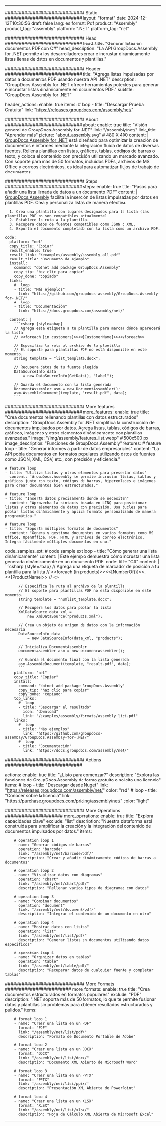 



---
############################# Static ############################
layout: "format"
date:  2024-12-13T10:30:56
draft: false
lang: es
format: Pdf
product: "Assembly"
product_tag: "assembly"
platform: ".NET"
platform_tag: "net"

############################# Head ############################
head_title: "Generar listas en documentos PDF con C#"
head_description: "La API GroupDocs.Assembly for .NET permite a los desarrolladores crear e incrustar dinámicamente listas llenas de datos en documentos y plantillas."

############################# Header ############################
title: "Agrega listas impulsadas por datos a documentos PDF usando nuestra API .NET" 
description: "GroupDocs.Assembly for .NET ofrece herramientas potentes para generar e incrustar listas dinámicamente en documentos PDF."
subtitle: "GroupDocs.Assembly for .NET" 

header_actions:
  enable: true
  items:
    #  loop
    - title: "Descargar Prueba Gratuita"
      link: "https://releases.groupdocs.com/assembly/net/"
      
############################# About ############################
about:
    enable: true
    title: "Visión general de GroupDocs.Assembly for .NET"
    link: "/assembly/net/"
    link_title: "Aprender más"
    picture: "about_assembly.svg" # 480 X 400
    content: |
       [GroupDocs.Assembly for .NET](/assembly/net/) está diseñado para optimizar la creación de documentos e informes mediante la integración fluida de datos de diversas fuentes. Rellena plantillas con listas, gráficos, tablas, códigos de barras o texto, y coloca el contenido con precisión utilizando un marcado avanzado. Con soporte para más de 50 formatos, incluidos PDFs, archivos de MS Office y correos electrónicos, es ideal para automatizar flujos de trabajo de documentos.

############################# Steps ############################
steps:
    enable: true
    title: "Pasos para añadir una lista llenada de datos a un documento PDF"
    content: |
      [GroupDocs.Assembly](/assembly/net/) facilita la inserción de listas impulsadas por datos en plantillas PDF. Crea y personaliza listas de manera efectiva.
      
      1. Crea una plantilla con lugares designados para la lista (las plantillas PDF no son compatibles actualmente).
      2. Establece la ruta a la plantilla.
      3. Recupera datos de fuentes compatibles como JSON o XML.
      4. Exporta el documento completado con la lista como un archivo PDF.
   
    code:
      platform: "net"
      copy_title: "Copiar"
      result_enable: true
      result_link: "/examples/assembly/assembly_all.pdf"
      result_title: "Documento de ejemplo"
      install:
        command: "dotnet add package GroupDocs.Assembly"
        copy_tip: "haz clic para copiar"
        copy_done: "copiado"
      links:
        #  loop
        - title: "Más ejemplos"
          link: "https://github.com/groupdocs-assembly/GroupDocs.Assembly-for-.NET/"
        #  loop
        - title: "Documentación"
          link: "https://docs.groupdocs.com/assembly/net/"
          
      content: |
        ```csharp {style=abap}
        // Agrega esta etiqueta a tu plantilla para marcar dónde aparecerá la lista
        // <<foreach [in customers]>><<[CustomerName]>><</foreach>>

        // Especifica la ruta al archivo de la plantilla
        // El soporte para plantillas PDF no está disponible en este momento.
        string template = "list_template.docx";

        // Recupera datos de tu fuente elegida
        DataSourceInfo data 
            = new DataSourceInfo(GetData(), "label");

        // Guarda el documento con la lista generada
        DocumentAssembler asm = new DocumentAssembler();
        asm.AssembleDocument(template, "result.pdf", data);
        ```            

############################# More features ############################
more_features:
  enable: true
  title: "Crea documentos rellenando plantillas con datos estructurados"
  description: "GroupDocs.Assembly for .NET simplifica la construcción de documentos impulsados por datos. Agrega listas, tablas, códigos de barras, gráficos, imágenes y otros elementos dinámicamente con plantillas avanzadas."
  image: "/img/assembly/features_list.webp" # 500x500 px
  image_description: "Funciones de GroupDocs.Assembly"
  features:
    # feature loop
    - title: "Generar informes a partir de datos empresariales"
      content: "La API pobla documentos en formatos populares utilizando datos de fuentes como JSON, XML, CSV, etc., con precisión y eficiencia."

    # feature loop
    - title: "Utiliza listas y otros elementos para presentar datos"
      content: "GroupDocs.Assembly te permite incrustar listas, tablas y gráficos junto con texto, códigos de barras, hiperenlaces e imágenes para crear documentos bien estructurados."

    # feature loop
    - title: "Inserta datos precisamente donde se necesiten"
      content: "Aprovecha la sintaxis basada en LINQ para posicionar listas y otros elementos de datos con precisión. Usa bucles para poblar listas dinámicamente y aplica formato personalizado de manera programática."

    # feature loop
    - title: "Soporta múltiples formatos de documentos"
      content: "Genera y gestiona documentos en varios formatos como MS Office, OpenOffice, PDF, HTML y archivos de correo electrónico. Integra fácilmente múltiples documentos en uno."
      
  code_samples_ext:
    # code sample ext loop
    - title: "Cómo generar una lista dinámicamente"
      content: |
        Este ejemplo demuestra cómo incrustar una lista generada dinámicamente en un documento PDF.
      code:
        title: "C#"
        content: |
          ```csharp {style=abap}
          // Agrega una etiqueta de marcador de posición a tu plantilla para la lista
          // <<foreach [in products]>><<[NumberOf()]>>. <<[ProductName]>>
          // <</foreach>>

          // Especifica la ruta al archivo de la plantilla
          // El soporte para plantillas PDF no está disponible en este momento.
          string template = "numlist_template.docx";

          // Recupera los datos para poblar la lista
          XmlDataSource data_xml =
              new XmlDataSource("products.xml");

          // Crea un objeto de origen de datos con la información necesaria
          DataSourceInfo data 
              = new DataSourceInfo(data_xml, "products");

          // Inicializa DocumentAssembler
          DocumentAssembler asm = new DocumentAssembler();

          // Guarda el documento final con la lista generada
          asm.AssembleDocument(template, "result.pdf", data);
          ```
        platform: "net"
        copy_title: "Copiar"
        install:
          command: "dotnet add package GroupDocs.Assembly"
          copy_tip: "haz clic para copiar"
          copy_done: "copiado"
        top_links:
          #  loop
          - title: "Descargar el resultado"
            icon: "download"
            link: "/examples/assembly/formats/assembly_list.pdf"
        links:
          #  loop
          - title: "Más ejemplos"
            link: "https://github.com/groupdocs-assembly/GroupDocs.Assembly-for-.NET/"
          #  loop
          - title: "Documentación"
            link: "https://docs.groupdocs.com/assembly/net/"
            

            


############################# Actions ############################

actions:
  enable: true
  title: "¿Listo para comenzar?"
  description: "Explora las funciones de GroupDocs.Assembly de forma gratuita o solicita una licencia"
  items:
    #  loop
    - title: "Descargar desde Nuget"
      link: "https://releases.groupdocs.com/assembly/net/"
      color: "red"
        #  loop
    - title: "Conocer sobre la licencia"
      link: "https://purchase.groupdocs.com/pricing/assembly/net/"
      color: "light"


############################# More Operations #####################
more_operations:
    enable: true
    title: "Explora capacidades clave"
    exclude: "list"
    description: "Nuestra plataforma está construida para simplificar la creación y la integración del contenido de documentos impulsados por datos."
    items: 
          
        # operation loop 1
        - name: "Generar códigos de barras"
          operation: "barcode"
          link: "/assembly/net/barcode/pdf/"
          description: "Crear y añadir dinámicamente códigos de barras a documentos"

        # operation loop 2
        - name: "Visualizar datos con diagramas"
          operation: "chart"
          link: "/assembly/net/chart/pdf/"
          description: "Rellenar varios tipos de diagramas con datos"

        # operation loop 3
        - name: "Combinar documentos"
          operation: "document"
          link: "/assembly/net/document/pdf/"
          description: "Integrar el contenido de un documento en otro"

        # operation loop 4
        - name: "Mostrar datos con listas"
          operation: "list"
          link: "/assembly/net/list/pdf/"
          description: "Generar listas en documentos utilizando datos específicos"

        # operation loop 5
        - name: "Organizar datos en tablas"
          operation: "table"
          link: "/assembly/net/table/pdf/"
          description: "Recuperar datos de cualquier fuente y completar tablas"
         
          
############################# More Formats ########################
more_formats:
    enable: true
    title: "Crea documentos estructurados en formatos populares"
    exclude: "PDF"
    description: ".NET soporta más de 50 formatos, lo que te permite fusionar datos y plantillas sin problemas para obtener resultados estructurados y pulidos."
    items: 
          
        # format loop 1
        - name: "Crear una lista en un PDF"
          format: "PDF"
          link: "/assembly/net/list/pdf/"
          description: "Formato de Documento Portable de Adobe"
          
        # format loop 2
        - name: "Crear una lista en un DOCX"
          format: "DOCX"
          link: "/assembly/net/list/docx/"
          description: "Documento XML Abierto de Microsoft Word"
          
        # format loop 3
        - name: "Crear una lista en un PPTX"
          format: "PPTX"
          link: "/assembly/net/list/pptx/"
          description: "Presentación XML Abierta de PowerPoint"
          
        # format loop 4
        - name: "Crear una lista en un XLSX"
          format: "XLSX"
          link: "/assembly/net/list/xlsx/"
          description: "Hoja de Cálculo XML Abierta de Microsoft Excel"


          

---